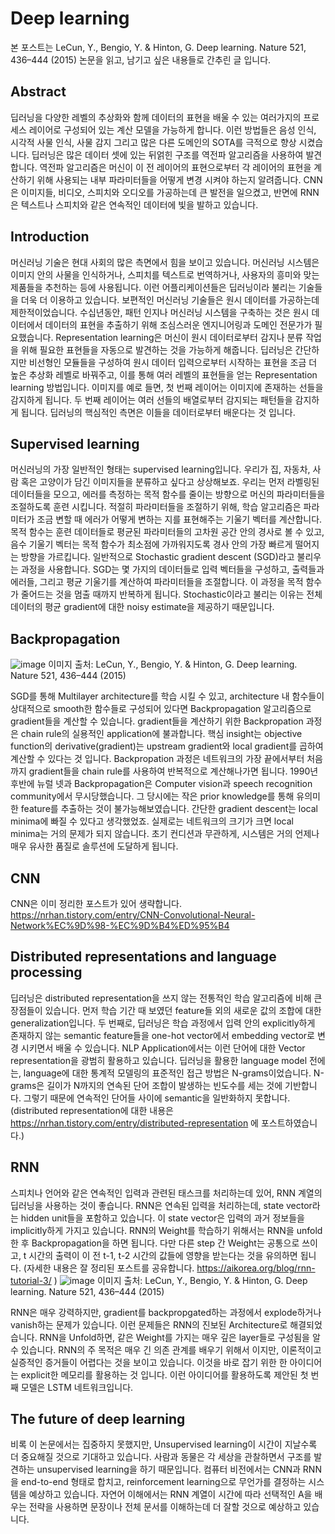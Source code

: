# Deep learning
본 포스트는 LeCun, Y., Bengio, Y. & Hinton, G. Deep learning. Nature 521, 436–444 (2015) 논문을 읽고, 남기고 싶은 내용들로 간추린 글 입니다. 

## Abstract
딥러닝을 다양한 레벨의 추상화와 함께 데이터의 표현을 배울 수 있는 여러가지의 프로세스 레이어로 구성되어 있는 계산 모델을 가능하게 합니다. 이런 방법들은 음성 인식, 시각적 사물 인식, 사물 감지 그리고 많은 다른 도메인의 SOTA를 극적으로 향상 시켰습니다. 딥러닝은 많은 데이터 셋에 있는 뒤얽힌 구조를 역전파 알고리즘을 사용하여 발견합니다. 역전파 알고리즘은 머신이 이 전 레이어의 표현으로부터 각 레이어의 표현을 계산하기 위해 사용되는 내부 파라미터들을 어떻게 변경 시켜야 하는지 알려줍니다. CNN은 이미지들, 비디오, 스피치와 오디오를 가공하는데 큰 발전을 일으켰고, 반면에 RNN은 텍스트나 스피치와 같은 연속적인 데이터에 빛을 발하고 있습니다.


## Introduction
머신러닝 기술은 현대 사회의 많은 측면에서 힘을 보이고 있습니다. 머신러닝 시스템은 이미지 안의 사물을 인식하거나, 스피치를 텍스트로 번역하거나, 사용자의 흥미와 맞는 제품들을 추천하는 등에 사용됩니다. 이런 어플리케이션들은 딥러닝이라 불리는 기술들을 더욱 더 이용하고 있습니다.
보편적인 머신러닝 기술들은 원시 데이터를 가공하는데 제한적이었습니다. 수십년동안, 패턴 인지나 머신러닝 시스템을 구축하는 것은 원시 데이터에서 데이터의 표현을 추출하기 위해 조심스러운 엔지니어링과 도메인 전문가가 필요했습니다.
Representation learning은 머신이 원시 데이터로부터 감지나 분류 작업을 위해 필요한 표현들을 자동으로 발견하는 것을 가능하게 해줍니다. 딥러닝은 간단하지만 비선형인 모듈들을 구성하여 원시 데이터 입력으로부터 시작하는 표현을 조금 더 높은 추상화 레벨로 바꿔주고, 이를 통해 여러 레벨의 표현들을 얻는 Representation learning 방법입니다. 이미지를 예로 들면, 첫 번째 레이어는 이미지에 존재하는 선들을 감지하게 됩니다. 두 번째 레이어는 여러 선들의 배열로부터 감지되는 패턴들을 감지하게 됩니다. 딥러닝의 핵심적인 측면은 이들을 데이터로부터 배운다는 것 입니다.

## Supervised learning
머신러닝의 가장 일반적인 형태는 supervised learning입니다. 우리가 집, 자동차, 사람 혹은 고양이가 담긴 이미지들을 분류하고 싶다고 상상해보죠. 우리는 먼저 라벨링된 데이터들을  모으고, 에러를 측정하는 목적 함수를 줄이는 방향으로 머신의 파라미터들을 조절하도록 훈련 시킵니다.
적절히 파라미터들을 조절하기 위해, 학습 알고리즘은 파라미터가 조금 변할 때 에러가 어떻게 변하는 지를 표현해주는 기울기 벡터를 계산합니다. 목적 함수는 훈련 데이터들로 평균된 파라미터들의 고차원 공간 안의 경사로 볼 수 있고, 음수 기울기 벡터는 목적 함수가 최소점에 가까워지도록 경사 안의 가장 빠르게 떨어지는 방향을 가르킵니다.
일반적으로 Stochastic gradient descent (SGD)라고 불리우는 과정을 사용합니다. SGD는 몇 가지의 데이터들로 입력 벡터들을 구성하고, 출력들과 에러들, 그리고 평균 기울기를 계산하여 파라미터들을 조절합니다. 이 과정을 목적 함수가 줄어드는 것을 멈출 때까지 반복하게 됩니다. Stochastic이라고 불리는 이유는 전체 데이터의 평균 gradient에 대한 noisy estimate을 제공하기 때문입니다.

## Backpropagation
![image](https://user-images.githubusercontent.com/11609881/112597276-4587fd00-8e50-11eb-9ddb-0b4b3066984a.png)
이미지 출처: LeCun, Y., Bengio, Y. & Hinton, G. Deep learning. Nature 521, 436–444 (2015) 

SGD를 통해 Multilayer architecture를 학습 시킬 수 있고, architecture 내 함수들이 상대적으로 smooth한 함수들로 구성되어 있다면 Backpropagation 알고리즘으로 gradient들을 계산할 수 있습니다.
gradient들을 계산하기 위한 Backpropation 과정은 chain rule의 실용적인 application에 불과합니다. 핵심 insight는 objective function의 derivative(gradient)는 upstream gradient와 local gradient를 곱하여 계산할 수 있다는 것 입니다.  Backpropation 과정은 네트워크의 가장 끝에서부터 처음까지 gradient들을 chain rule를 사용하여 반복적으로 계산해나가면 됩니다.
1990년 후반에 뉴럴 넷과 Backpropagation은 Computer vision과 speech recognition community에서 무시당했습니다. 그 당시에는 작은 prior knowledge를 통해 유의미한 feature를 추출하는 것이 불가능해보였습니다. 간단한 gradient descent는 local minima에 빠질 수 있다고 생각했었죠.
실제로는 네트워크의 크기가 크면 local minima는 거의 문제가 되지 않습니다. 초기 컨디션과 무관하게, 시스템은 거의 언제나 매우 유사한 품질로 솔루션에 도달하게 됩니다. 

## CNN
CNN은 이미 정리한 포스트가 있어 생략합니다.
https://nrhan.tistory.com/entry/CNN-Convolutional-Neural-Network%EC%9D%98-%EC%9D%B4%ED%95%B4
## Distributed representations and language processing
딥러닝은 distributed representation을 쓰지 않는 전통적인 학습 알고리즘에 비해 큰 장점들이 있습니다. 먼저 학습 기간 때 보였던 feature들 외의 새로운 값의 조합에 대한 generalization입니다.  두 번째로,  딥러닝은 학습 과정에서 입력 안의 explicitly하게 존재하지 않는 semantic feature들을 one-hot vector에서 embedding vector로 변경 시키면서 배울 수 있습니다. NLP Application에서는 이런 단어에 대한  Vector representation을 광범히 활용하고 있습니다.
딥러닝을 활용한 language model 전에는, language에 대한 통계적 모델링의 표준적인 접근 방법은 N-grams이었습니다. N-grams은 길이가 N까지의 연속된 단어 조합이 발생하는 빈도수를 세는 것에 기반합니다. 그렇기 때문에 연속적인 단어들 사이에 semantic을 일반화하지 못합니다.
(distributed representation에 대한 내용은 https://nrhan.tistory.com/entry/distributed-representation 에 포스트하였습니다.)
## RNN
스피치나 언어와 같은 연속적인 입력과 관련된 태스크를 처리하는데 있어, RNN 계열의 딥러닝을 사용하는 것이 좋습니다. RNN은 연속된 입력을 처리하는데, state vector라는 hidden unit들을 포함하고 있습니다. 이 state vector은 입력의 과거 정보들을 implicitly하게 가지고 있습니다.
RNN의 Weight를 학습하기 위해서는 RNN을 unfold한 후 Backpropagation을 하면 됩니다. 다만 다른 step 간 Weight는 공통으로 쓰이고, t 시간의 출력이 이 전 t-1, t-2 시간의 값들에 영향을 받는다는 것을 유의하면 됩니다. (자세한 내용은 잘 정리된 포스트를 공유합니다. https://aikorea.org/blog/rnn-tutorial-3/ )
![image](https://user-images.githubusercontent.com/11609881/112741537-abe05d00-8fc1-11eb-9a7e-cb0ae9d93dc9.png)
이미지 출처: LeCun, Y., Bengio, Y. & Hinton, G. Deep learning. Nature 521, 436–444 (2015) 

RNN은 매우 강력하지만, gradient를 backpropgated하는 과정에서 explode하거나 vanish하는 문제가 있습니다. 이런 문제들은 RNN의 진보된 Architecture로 해결되었습니다.
RNN을 Unfold하면, 같은 Weight를 가지는 매우 깊은 layer들로 구성됨을 알 수 있습니다. RNN의 주 목적은 매우 긴 의존 관계를 배우기 위해서 이지만, 이론적이고 실증적인 증거들이 어렵다는 것을 보이고 있습니다.
이것을 바로 잡기 위한 한 아이디어는 explicit한 메모리를 활용하는 것 입니다. 이런 아이디어를 활용하도록 제안된 첫 번째 모델은 LSTM 네트워크입니다.
## The future of deep learning
비록 이 논문에서는 집중하지 못했지만, Unsupervised learning이 시간이 지날수록 더 중요해질 것으로 기대하고 있습니다. 사람과 동물은 각 세상을 관찰하면서 구조를 발견하는 unsupervised learning을 하기 때문입니다.
컴퓨터 비전에서는 CNN과 RNN을 end-to-end 형태로 합치고, reinforcement learning으로 무언가를 결정하는 시스템을 예상하고 있습니다.
자연어 이해에서는 RNN 계열이 시간에 따라 선택적인 A을 배우는 전략을 사용하면 문장이나 전체 문서를 이해하는데 더 잘할 것으로 예상하고 있습니다.
<!--stackedit_data:
eyJoaXN0b3J5IjpbMTQ1NTIwMzk1OCwxMTQ5MzA5NzI3LC0xND
M2NTkyMTcwLC0xOTg1MTA3LC02MjI3NjE0MTAsNTQzODY5NDgs
MTczOTg0MjQyNCwtMjAxNjMzNjg0LDkyMjIzMjc4OCwtOTU5MD
MyNjYwLC0xMDU2NTAzNDE0LDY5ODM0MDQ2Miw0Njg3MzMzMjcs
LTE2MTI4OTA1NzEsLTI5MTU0NDIxOCwtMTc2MjAzNDQ1LC0xND
YwNzY2MTgxLDEzMzg0MTYxODAsLTEyNDU3MDE2NDFdfQ==
-->